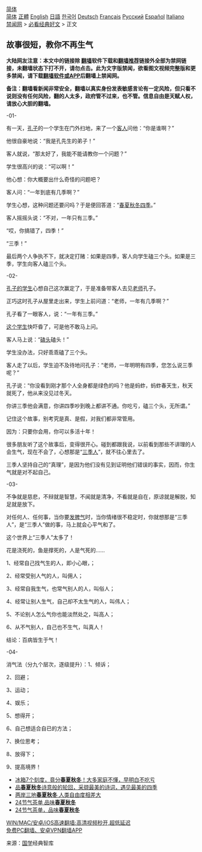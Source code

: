  <!-- 面包屑导航 --> <div class="breadcrumb"><!-- GTranslate: https://gtranslate.io/ -->  <div class="switcher notranslate">  <div class="selected">  <a href="#" onclick="return false;"> 简体</a>  </div>  <div class="option">  <a href="https://www.bannedbook.org" onclick="doGTranslate('zh-CN|zh-CN');jQuery('div.switcher div.selected a').html(jQuery(this).html());return false;" title="简体中文" class="nturl selected"> 简体</a>  <a href="https://www.bannedbook.org/zh-tw/" onclick="doGTranslate('zh-CN|zh-TW');jQuery('div.switcher div.selected a').html(jQuery(this).html());return false;" title="繁體中文" class="nturl"> 正體</a>  <a href="https://www.bannedbook.org/en/" onclick="doGTranslate('zh-CN|en');jQuery('div.switcher div.selected a').html(jQuery(this).html());return false;" title="English" class="nturl"> English</a>  <a href="https://www.bannedbook.org/ja/" onclick="doGTranslate('zh-CN|ja');jQuery('div.switcher div.selected a').html(jQuery(this).html());return false;" title="日本語" class="nturl"> 日語</a>  <a href="https://www.bannedbook.org/ko/" onclick="doGTranslate('zh-CN|ko');jQuery('div.switcher div.selected a').html(jQuery(this).html());return false;" title="한국어" class="nturl"> 한국어</a>  <a href="https://www.bannedbook.org/de/" onclick="doGTranslate('zh-CN|de');jQuery('div.switcher div.selected a').html(jQuery(this).html());return false;" title="Deutsch" class="nturl"> Deutsch</a>  <a href="https://www.bannedbook.org/fr/" onclick="doGTranslate('zh-CN|fr');jQuery('div.switcher div.selected a').html(jQuery(this).html());return false;" title="Français" class="nturl"> Français</a>  <a href="https://www.bannedbook.org/ru/" onclick="doGTranslate('zh-CN|ru');jQuery('div.switcher div.selected a').html(jQuery(this).html());return false;" title="Русский" class="nturl"> Русский</a>  <a href="https://www.bannedbook.org/es/" onclick="doGTranslate('zh-CN|es');jQuery('div.switcher div.selected a').html(jQuery(this).html());return false;" title="Español" class="nturl"> Español</a>  <a href="https://www.bannedbook.org/it/" onclick="doGTranslate('zh-CN|it');jQuery('div.switcher div.selected a').html(jQuery(this).html());return false;" title="Italiano" class="nturl"> Italiano</a>  </div>  </div>      <div class='breadcrumb-sub'><!-- Breadcrumb NavXT 6.3.0 --> <a href="https://www.bannedbook.org/" class="home">禁闻网</a> &gt; <a href="https://www.bannedbook.org/bnews/bikan/" class="category">必看经典好文</a> &gt; 正文</div></div><h2>故事很短，教你不再生气</h2> <p class="notice"><b>大陆网友注意：本文中的链接除 <a href="https://github.com/bannedbook/fanqiang" >翻墙</a>软件下载和<a href="https://github.com/killgcd/justmysocks/blob/master/README.md">翻墙推荐</a>链接外全部为禁网链接，未翻墙状态下打不开，请勿点击。此为文字版禁闻，欲看图文视频完整版和更多禁闻，请下载<a href="https://github.com/bannedbook/fanqiang">翻墙软件或APP</a>后翻墙上禁闻网。</p><p>备注：翻墙看新闻非常安全，翻墙以真实身份发表敏感言论有一定风险，但只看不说则没有任何风险，翻的人太多，政府管不过来，也不管。信息自由是天赋人权，请放心大胆的翻墙。</b></p>  <div class="entry"> <p>-01-</p> <p>有一天，<a href="https://www.bannedbook.org/bnews/tag/%e5%ad%94%e5%ad%90/" class="st_tag internal_tag" rel="tag" title="标签 孔子 下的日志">孔子</a>的一个学生在门外扫地，来了一个<a href="https://www.bannedbook.org/bnews/tag/%e5%ae%a2%e4%ba%ba/" class="st_tag internal_tag" rel="tag" title="标签 客人 下的日志">客人</a>问他：“你是谁啊？”</p> <p>他很自豪地说：“我是孔先生的弟子！”</p> <p>客人就说，“那太好了，我能不能请教你一个问题？”</p> <p>学生很高兴的说：“可以啊！”</p> <p>他心想：你大概要出什么奇怪的问题吧？</p> <p>客人问：“一年到底有几季啊？”</p> <p>学生心想，这种问题还要问吗？于是便回答道：“<a href="https://www.bannedbook.org/bnews/tag/%E6%98%A5%E5%A4%8F%E7%A7%8B%E5%86%AC/" class="st_tag internal_tag" rel="tag" title="标签 春夏秋冬 下的日志">春夏秋冬</a><a href="https://www.bannedbook.org/bnews/tag/%E5%9B%9B%E5%AD%A3/" class="st_tag internal_tag" rel="tag" title="标签 四季 下的日志">四季</a>。”</p> <p>客人摇摇头说：“不对，一年只有三季。”</p> <p>“哎，你搞错了，四季！”</p> <p>“三季！”</p> <p>最后两个人争执不下，就决定打赌：如果是四季，客人向学生磕三个头。如果是三季，学生向客人磕三个头。</p>  <p>-02-</p> <p><a href="https://www.bannedbook.org/bnews/tag/%e5%ad%94%e5%ad%90%e7%9a%84%e5%ad%a6%e7%94%9f/" class="st_tag internal_tag" rel="tag" title="标签 孔子的学生 下的日志">孔子的学生</a>心想自己这次赢定了，于是准备带客人去见<a href="https://www.bannedbook.org/bnews/tag/%e8%80%81%e5%b8%88/" class="st_tag internal_tag" rel="tag" title="标签 老师 下的日志">老师</a>孔子。</p> <p>正巧这时孔子从屋里走出来，学生上前问道：“老师，一年有几季啊？”</p> <p>孔子看了一眼客人，说：“一年有三季。”</p> <p><a href="https://www.bannedbook.org/bnews/tag/%E8%BF%99%E4%B8%AA%E5%AD%A6%E7%94%9F/" class="st_tag internal_tag" rel="tag" title="标签 这个学生 下的日志">这个学生</a>快吓昏了，可是他不敢马上问。</p> <p>客人马上说：“<a href="https://www.bannedbook.org/bnews/tag/%E7%A3%95%E5%A4%B4/" class="st_tag internal_tag" rel="tag" title="标签 磕头 下的日志">磕头</a>磕头！”</p> <p>学生没办法，只好乖乖磕了三个头。</p> <p>客人走了以后，学生迫不及待地问孔子：“老师，一年明明有四季，您怎么说三季呢？”</p> <p>孔子说：“你没看到刚才那个人全身都是绿色的吗？他是蚂蚱，蚂蚱春天生，秋天就死了，他从来没见过冬天。</p> <p>你讲三季他会满意，你讲四季吵到晚上都讲不通。你吃亏，磕三个头，无所谓。”</p> <p>记住这个故事，别考究是真、是假，对我们都非常管用。</p> <p>因为：只要你会用，你可以多活十年！</p>  <p>很多朋友听了这个故事后，变得很开心。碰到都跟我说，以前看到那些不讲理的人会生气，现在不会了，心想那是“<a href="https://www.bannedbook.org/bnews/tag/%e4%b8%89%e5%ad%a3%e4%ba%ba/" class="st_tag internal_tag" rel="tag" title="标签 三季人 下的日志">三季人</a>”，就不往心里去了。</p> <p>三季人坚持自己的“真理”，是因为他们没有见到证明他们错误的事实，因而，你生气就是对不起自己。</p> <p>-03-</p> <p>不争就是慈悲，不辩就是智慧，不闻就是清净，不看就是自在，原谅就是解脱，知足就是放下。</p> <p>对任何人、任何事，当你要<a href="https://www.bannedbook.org/bnews/tag/%E5%8F%91%E8%84%BE%E6%B0%94/" class="st_tag internal_tag" rel="tag" title="标签 发脾气 下的日志">发脾气</a>时，当你情绪很不稳定时，你就想那是“三季人”，是“三季人”做的事，马上就会心平气和了。</p> <p>这个世界上“三季人”太多了！</p> <p>花是浇死的，鱼是撑死的，人是气死的……</p> <p>1、经常自己找气生的人，即小心眼，；</p> <p>2、经常受别人气的人，叫佣人；</p> <p>3、经常自我生气，也常气别人的人，叫俗人；</p> <p>4、经常让别人生气，自己却不太生气的人，叫伟人；</p> <p>5、不论别人怎么气你也能淡然处之，叫高人；</p>  <p>6、从不气别人，自己也不生气，叫真人！</p> <p>结论：百病皆生于气！</p> <p>-04-</p> <p>消气法（分九个层次，逐级提升）：1、倾诉；</p> <p>2、回避；</p> <p>3、运动；</p> <p>4、娱乐；</p> <p>5、想得开；</p> <p>6、自己想适合自已的方法；</p> <p>7、换位思考；</p> <p>8、放得下；</p> <p>9、提高境界！</p>  <ul class='op-related-articles' title='相关阅读'> <li><a href='https://www.bannedbook.org/bnews/lifebaike/20191020/1209756.html' target='_blank'>冰箱7个刻度，竟分<b>春夏秋冬</b>！大多家庭不懂，早明白不吃亏</a></li> <li><a href='https://www.bannedbook.org/bnews/cnnews/20190223/1086144.html' target='_blank'>品<b>春夏秋冬</b>诗意般的轮回，采撷最美的诗词，遇见最美的四季</a></li> <li><a href='https://www.bannedbook.org/bnews/baitai/20181211/1045697.html' target='_blank'>两岸三地<b>春夏秋冬</b> 人类自由度相差大</a></li> <li><a href='https://www.bannedbook.org/bnews/health/20180127/891560.html' target='_blank'>24节气茶单 品味<b>春夏秋冬</b></a></li> <li><a href='https://www.bannedbook.org/bnews/cnnews/20180125/890916.html' target='_blank'>24节气茶单，品味<b>春夏秋冬</b></a></li> </ul> <p class="texttj"> <a href="https://github.com/bannedbook/fanqiang/wiki/V2ray%E6%9C%BA%E5%9C%BA" target="_blank">WIN/MAC/安卓/iOS高速翻墙:高清视频秒开,超低延迟</a><br/> <a href="https://github.com/bannedbook/fanqiang/wiki/%E7%A6%81%E9%97%BB%E7%BD%91%E5%AE%89%E5%8D%93%E7%BF%BB%E5%A2%99%E6%96%B0%E9%97%BBAPP" target="_blank">免费PC翻墙、安卓VPN翻墙APP</a></p><p> 来源：<span class='wp_keywordlink'><a href="https://www.bannedbook.org/forum24/" title="国学传统文化禁书" target="_blank">国学</a></span>经典智库 </p><a name='sharetosocial'></a>  <div style="margin-bottom:5px;padding-bottom:5px;clear:both"> <div id="archive-pix-1" class="banner-ads"> <!-- AuctionX Display platform tag START --> <div id="26318x728x90x621x_ADSLOT2" clicktrack="%%CLICK_URL_ESC%%"></div> <!-- AuctionX Display platform tag END --> </div> <div id="archive-pix-2" class="banner-ads"> <!-- AuctionX Display platform tag START --> <div id="26315x300x250x621x_ADSLOT2" clicktrack="%%CLICK_URL_ESC%%"></div> <!-- AuctionX Display platform tag END --> </div> </div>  <div id="archive-pix-1" class="banner-ads"> <!-- AuctionX Display platform tag START --> <div id="26318x728x90x621x_ADSLOT3" clicktrack="%%CLICK_URL_ESC%%"></div> <!-- AuctionX Display platform tag END --> </div> </div><!--END ENTRY--> 